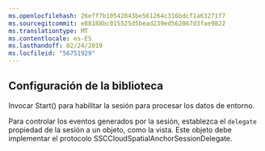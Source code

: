 ```yaml
---
ms.openlocfilehash: 26eff7b10542843be561264c316bdcf1a63271f7
ms.sourcegitcommit: e88188bc015525d5bead239ed562067d3fae9822
ms.translationtype: MT
ms.contentlocale: es-ES
ms.lasthandoff: 02/24/2019
ms.locfileid: "56751929"
---
```

## <a name="setting-up-the-library"></a>Configuración de la biblioteca

Invocar Start() para habilitar la sesión para procesar los datos de entorno.

Para controlar los eventos generados por la sesión, establezca el `delegate` propiedad de la sesión a un objeto, como la vista. Este objeto debe implementar el protocolo SSCCloudSpatialAnchorSessionDelegate.
